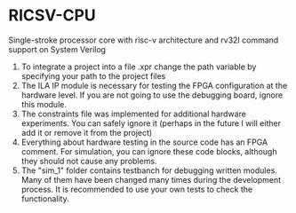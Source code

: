 # RICSV-CPU
Single-stroke processor core with risc-v architecture and rv32I command support on System Verilog

1. To integrate a project into a file .xpr change the path variable by specifying your path to the project files
2. The ILA IP module is necessary for testing the FPGA configuration at the hardware level. If you are not going to use the debugging board, ignore this module.
3. The constraints file was implemented for additional hardware experiments. You can safely ignore it (perhaps in the future I will either add it or remove it from the project)
4. Everything about hardware testing in the source code has an FPGA comment. For simulation, you can ignore these code blocks, although they should not cause any problems.
5. The "sim_1" folder contains testbanch for debugging written modules. Many of them have been changed many times during the development process. It is recommended to use your own tests to check the functionality.
